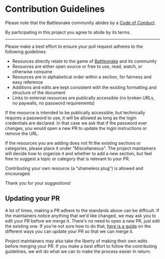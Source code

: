 # Contribution Guidelines

Please note that the Battlesnake community abides by a [Code of Conduct](https://docs.battlesnake.com/policies/conduct).

By participating in this project you agree to abide by its terms.

---

Please make a best effort to ensure your pull request adheres to the following guidelines:

- Resources directly relate to the game of [Battlesnake](https://play.battlesnake.com/) and its community
- Resources are either open source or free to use, read, watch, or otherwise consume
- Resources are in alphabetical order within a section, for fairness and easy reference
- Additions and edits are kept consistent with the existing formatting and structure of the document
- Links to external resources are publically accessible (no broken URLs, no paywalls, no password requirements)

If the resource is intended to be publically accessible, but technically
requires a password to use, it will be allowed as long as the login credentials
are declared. In that case we ask that if the password ever changes, you would
open a new PR to update the login instructions or remove the URL.

If the resources you are adding does not fit the existing sections or
categories, please place it under "Miscellaneous". The project maintainers will
decide how to organize it and whether to add a new section, but feel free to
suggest a topic or category that is relevant to your PR.

Contributing your own resource (a "shameless plug") is allowed and encouraged.

Thank you for your suggestions!


## Updating your PR

A lot of times, making a PR adhere to the standards above can be difficult.
If the maintainers notice anything that we'd like changed, we may ask you to
edit your PR before we merge it. There's no need to open a new PR, just edit
the existing one. If you're not sure how to do that,
[here is a guide](https://github.com/RichardLitt/knowledge/blob/master/github/amending-a-commit-guide.md)
on the different ways you can update your PR so that we can merge it.

Project maintainers may also take the liberty of making their own edits before
merging your PR. If you make a best effort to follow the contributing
guidelines, we will do what we can to make the process easier in return.
